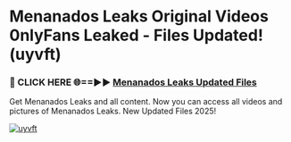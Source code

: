 # Menanados Leaks Original Videos 0nlyFans Leaked - Files Updated! (uyvft)

<h3>🔴 CLICK HERE 🌐==►► <a href="https://tinyurl.com/ms9xzufz" rel="nofollow">Menanados Leaks Updated Files</a></h3>

Get Menanados Leaks and all content. Now you can access all videos and pictures of Menanados Leaks. New Updated Files 2025!

[![uyvft](https://i.imgur.com/ppqm5kG.gif)](https://tinyurl.com/ms9xzufz)
